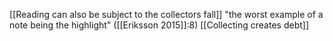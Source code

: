  [[Reading can also be subject to the collectors fall]]
 "the worst example of a note being the highlight" ([[Eriksson 2015]]:8) [[Collecting creates debt]]